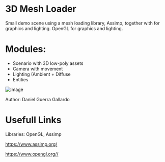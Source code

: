 
# 3D Mesh Loader

Small demo scene using a mesh loading library, Assimp, together with  for graphics and lighting. OpenGL for graphics and lighting. 

# Modules:
- Scenario with 3D low-poly assets
- Camera with movement
- Lighting (Ambient + Diffuse
- Entities

![image](https://user-images.githubusercontent.com/61831013/125996529-4f7d8bd7-fb72-49b7-9cb5-771cf26bb1d0.png)

Author: Daniel Guerra Gallardo

# Usefull Links

Libraries: OpenGL, Assimp

https://www.assimp.org/

https://www.opengl.org//


